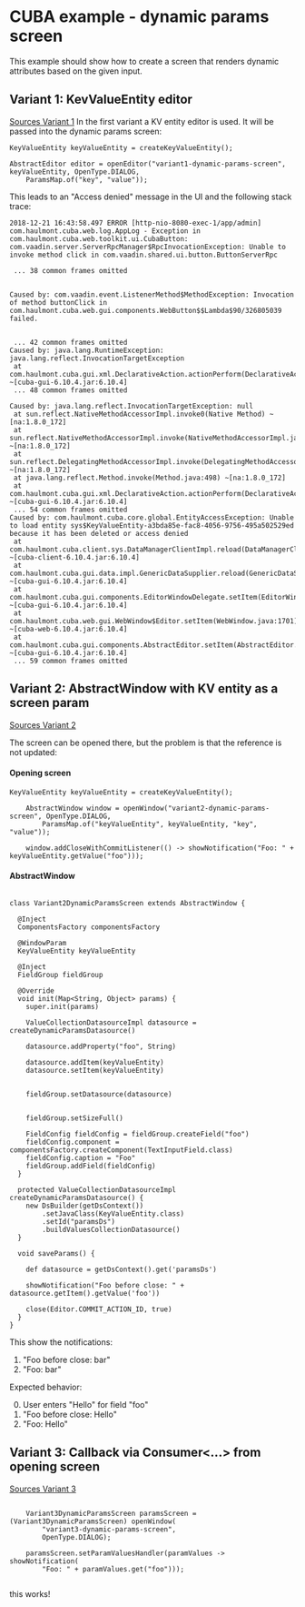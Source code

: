 # CUBA example - dynamic params screen

This example should show how to create a screen that renders dynamic attributes based on the given input.

## Variant 1: KevValueEntity editor

[Sources Variant 1](https://github.com/mariodavid/cuba-example-dynamic-params-screen/tree/master/modules/web/src/com/rtcab/cedps/web/screens/variant1)
In the first variant a KV entity editor is used. It will be passed into the dynamic params screen:

```
KeyValueEntity keyValueEntity = createKeyValueEntity();

AbstractEditor editor = openEditor("variant1-dynamic-params-screen", keyValueEntity, OpenType.DIALOG,
    ParamsMap.of("key", "value"));
``` 

This leads to an "Access denied" message in the UI and the following stack trace:
```
2018-12-21 16:43:58.497 ERROR [http-nio-8080-exec-1/app/admin] com.haulmont.cuba.web.log.AppLog - Exception in com.haulmont.cuba.web.toolkit.ui.CubaButton: 
com.vaadin.server.ServerRpcManager$RpcInvocationException: Unable to invoke method click in com.vaadin.shared.ui.button.ButtonServerRpc
 
 ... 38 common frames omitted
 
 
Caused by: com.vaadin.event.ListenerMethod$MethodException: Invocation of method buttonClick in com.haulmont.cuba.web.gui.components.WebButton$$Lambda$90/326805039 failed.
 
 
 ... 42 common frames omitted
Caused by: java.lang.RuntimeException: java.lang.reflect.InvocationTargetException
 at com.haulmont.cuba.gui.xml.DeclarativeAction.actionPerform(DeclarativeAction.java:94) ~[cuba-gui-6.10.4.jar:6.10.4]
 ... 48 common frames omitted
 
Caused by: java.lang.reflect.InvocationTargetException: null
 at sun.reflect.NativeMethodAccessorImpl.invoke0(Native Method) ~[na:1.8.0_172]
 at sun.reflect.NativeMethodAccessorImpl.invoke(NativeMethodAccessorImpl.java:62) ~[na:1.8.0_172]
 at sun.reflect.DelegatingMethodAccessorImpl.invoke(DelegatingMethodAccessorImpl.java:43) ~[na:1.8.0_172]
 at java.lang.reflect.Method.invoke(Method.java:498) ~[na:1.8.0_172]
 at com.haulmont.cuba.gui.xml.DeclarativeAction.actionPerform(DeclarativeAction.java:92) ~[cuba-gui-6.10.4.jar:6.10.4]
 ... 54 common frames omitted
Caused by: com.haulmont.cuba.core.global.EntityAccessException: Unable to load entity sys$KeyValueEntity-a3bda85e-fac8-4056-9756-495a502529ed because it has been deleted or access denied
 at com.haulmont.cuba.client.sys.DataManagerClientImpl.reload(DataManagerClientImpl.java:93) ~[cuba-client-6.10.4.jar:6.10.4]
 at com.haulmont.cuba.gui.data.impl.GenericDataSupplier.reload(GenericDataSupplier.java:55) ~[cuba-gui-6.10.4.jar:6.10.4]
 at com.haulmont.cuba.gui.components.EditorWindowDelegate.setItem(EditorWindowDelegate.java:155) ~[cuba-gui-6.10.4.jar:6.10.4]
 at com.haulmont.cuba.web.gui.WebWindow$Editor.setItem(WebWindow.java:1701) ~[cuba-web-6.10.4.jar:6.10.4]
 at com.haulmont.cuba.gui.components.AbstractEditor.setItem(AbstractEditor.java:71) ~[cuba-gui-6.10.4.jar:6.10.4]
 ... 59 common frames omitted
```


## Variant 2: AbstractWindow with KV entity as a screen param


[Sources Variant 2](https://github.com/mariodavid/cuba-example-dynamic-params-screen/tree/master/modules/web/src/com/rtcab/cedps/web/screens/variant2)

The screen can be opened there, but the problem is that the reference is not updated:

#### Opening screen
```
KeyValueEntity keyValueEntity = createKeyValueEntity();

    AbstractWindow window = openWindow("variant2-dynamic-params-screen", OpenType.DIALOG,
        ParamsMap.of("keyValueEntity", keyValueEntity, "key", "value"));

    window.addCloseWithCommitListener(() -> showNotification("Foo: " + keyValueEntity.getValue("foo")));
```

#### AbstractWindow
```

class Variant2DynamicParamsScreen extends AbstractWindow {

  @Inject
  ComponentsFactory componentsFactory

  @WindowParam
  KeyValueEntity keyValueEntity

  @Inject
  FieldGroup fieldGroup

  @Override
  void init(Map<String, Object> params) {
    super.init(params)

    ValueCollectionDatasourceImpl datasource = createDynamicParamsDatasource()

    datasource.addProperty("foo", String)

    datasource.addItem(keyValueEntity)
    datasource.setItem(keyValueEntity)


    fieldGroup.setDatasource(datasource)


    fieldGroup.setSizeFull()

    FieldConfig fieldConfig = fieldGroup.createField("foo")
    fieldConfig.component = componentsFactory.createComponent(TextInputField.class)
    fieldConfig.caption = "Foo"
    fieldGroup.addField(fieldConfig)
  }

  protected ValueCollectionDatasourceImpl createDynamicParamsDatasource() {
    new DsBuilder(getDsContext())
        .setJavaClass(KeyValueEntity.class)
        .setId("paramsDs")
        .buildValuesCollectionDatasource()
  }

  void saveParams() {

    def datasource = getDsContext().get('paramsDs')

    showNotification("Foo before close: " + datasource.getItem().getValue('foo'))

    close(Editor.COMMIT_ACTION_ID, true)
  }
}
```

This show the notifications:

1. "Foo before close: bar"
2. "Foo: bar"

Expected behavior:

0. User enters "Hello" for field "foo"
1. "Foo before close: Hello"
2. "Foo: Hello"



## Variant 3: Callback via Consumer<...> from opening screen


[Sources Variant 3](https://github.com/mariodavid/cuba-example-dynamic-params-screen/tree/master/modules/web/src/com/rtcab/cedps/web/screens/variant3)

```

    Variant3DynamicParamsScreen paramsScreen = (Variant3DynamicParamsScreen) openWindow(
        "variant3-dynamic-params-screen",
        OpenType.DIALOG);

    paramsScreen.setParamValuesHandler(paramValues -> showNotification(
        "Foo: " + paramValues.get("foo")));


```


this works!

